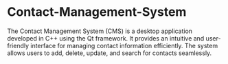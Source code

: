 # Contact-Management-System
The Contact Management System (CMS) is a desktop application developed in C++ using the Qt framework. It provides an intuitive and user-friendly interface for managing contact information efficiently. The system allows users to add, delete, update, and search for contacts seamlessly.

